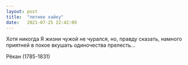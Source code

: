 ```yaml
---
layout: post
title:  "летнее хайку"
date:   2021-07-25 22:42:09
---
```


Хотя никогда
Я жизни чужой не чурался,
но, правду сказать,
намного приятней в покое
вкушать одиночества прелесть...

Рёкан (1785-1831)
